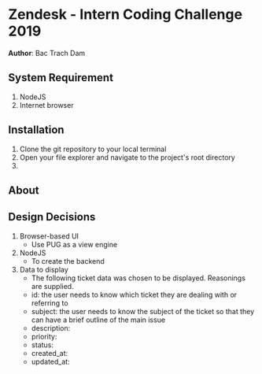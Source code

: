 # Zendesk - Intern Coding Challenge 2019

**Author**: Bac Trach Dam

## System Requirement

1. NodeJS
2. Internet browser

## Installation

1. Clone the git repository to your local terminal
2. Open your file explorer and navigate to the project's root directory
3.

## About

## Design Decisions

1. Browser-based UI
    - Use PUG as a view engine
2. NodeJS
    - To create the backend
3. Data to display
    - The following ticket data was chosen to be displayed. Reasonings are supplied.
    - id: the user needs to know which ticket they are dealing with or referring to
    - subject: the user needs to know the subject of the ticket so that they can have a brief outline of the main issue
    - description:
    - priority:
    - status:
    - created_at:
    - updated_at:
